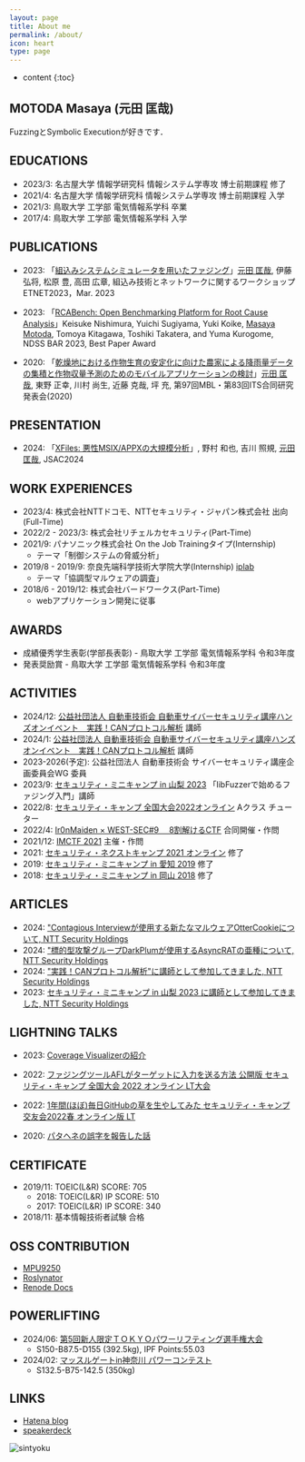 ```yaml
---
layout: page
title: About me
permalink: /about/
icon: heart
type: page
---
```


* content
{:toc}

## MOTODA Masaya (元田 匡哉)

FuzzingとSymbolic Executionが好きです．

## EDUCATIONS

- 2023/3: 名古屋大学 情報学研究科 情報システム学専攻 博士前期課程 修了
- 2021/4: 名古屋大学 情報学研究科 情報システム学専攻 博士前期課程 入学
- 2021/3: 鳥取大学 工学部 電気情報系学科 卒業
- 2017/4: 鳥取大学 工学部 電気情報系学科 入学

## PUBLICATIONS

- 2023: 「[組込みシステムシミュレータを用いたファジング](http://id.nii.ac.jp/1001/00225409/)」<u>元田 匡哉</u>, 伊藤 弘将, 松原 豊, 高田 広章, 組込み技術とネットワークに関するワークショップ ETNET2023，Mar. 2023

- 2023: 「[RCABench: Open Benchmarking Platform for Root Cause Analysis](https://arxiv.org/abs/2303.05029)」Keisuke Nishimura, Yuichi Sugiyama, Yuki Koike, <u>Masaya Motoda</u>, Tomoya Kitagawa, Toshiki Takatera, and Yuma Kurogome, NDSS BAR 2023, Best Paper Award

- 2020: 「[乾燥地における作物生育の安定化に向けた農家による降雨量データの集積と作物収量予測のためのモバイルアプリケーションの検討](http://id.nii.ac.jp/1001/00207751/)」<u>元田 匡哉</u>, 東野 正幸, 川村 尚生, 近藤 克哉, 坪 充, 第97回MBL・第83回ITS合同研究発表会(2020)

## PRESENTATION

- 2024: 「[XFiles: 悪性MSIX/APPXの大規模分析](https://jsac.jpcert.or.jp/timetable.html)」, 野村 和也, 吉川 照規, <u>元田 匡哉</u>, JSAC2024

## WORK EXPERIENCES

- 2023/4: 株式会社NTTドコモ、NTTセキュリティ・ジャパン株式会社 出向(Full-Time)
- 2022/2 - 2023/3: 株式会社リチェルカセキュリティ(Part-Time)
- 2021/9: パナソニック株式会社 On the Job Trainingタイプ(Internship)
  - テーマ「制御システムの脅威分析」
- 2019/8 - 2019/9: 奈良先端科学技術大学院大学(Internship) [iplab](https://iplab.naist.jp/ja/members/interns/)
  - テーマ「協調型マルウェアの調査」
- 2018/6 - 2019/12: 株式会社バードワークス(Part-Time)
  - webアプリケーション開発に従事

## AWARDS

- 成績優秀学生表彰(学部長表彰) - 鳥取大学 工学部 電気情報系学科 令和3年度
- 発表奨励賞 - 鳥取大学 工学部 電気情報系学科 令和3年度

## ACTIVITIES

- 2024/12: [公益社団法人 自動車技術会 自動車サイバーセキュリティ講座ハンズオンイベント　実践！CANプロトコル解析](https://x.com/jsae_Official/status/1868448669135233512) 講師
- 2024/1: [公益社団法人 自動車技術会 自動車サイバーセキュリティ講座ハンズオンイベント　実践！CANプロトコル解析](https://www.jsae.or.jp/event/detail/742/) 講師
- 2023-2026(予定): 公益社団法人 自動車技術会 サイバーセキュリティ講座企画委員会WG 委員
- 2023/9: [セキュリティ・ミニキャンプ in 山梨 2023](https://www.security-camp.or.jp/minicamp/yamanashi2023.html) 「libFuzzerで始めるファジング入門」講師
- 2022/8: [セキュリティ・キャンプ 全国大会2022オンライン](https://www.ipa.go.jp/jinzai/camp/2022/zenkoku2022_index.html) Aクラス チューター
- 2022/4: [Ir0nMaiden × WEST-SEC#9 　8割解けるCTF](https://west-sec.connpass.com/event/238676/) 合同開催・作問
- 2021/12: [IMCTF 2021](https://github.com/msymt/ctf-writeup/tree/main/imctf2021)  主催・作問
- 2021: [セキュリティ・ネクストキャンプ 2021 オンライン](https://www.ipa.go.jp/jinzai/camp/2021/next2021_index.html) 修了
- 2019: [セキュリティ・ミニキャンプ in 愛知 2019](https://www.security-camp.or.jp/minicamp/aichi2019.html) 修了
- 2018: [セキュリティ・ミニキャンプ in 岡山 2018](https://www.security-camp.or.jp/minicamp/okayama2018.html) 修了

## ARTICLES

- 2024: ["Contagious Interviewが使用する新たなマルウェアOtterCookieについて, NTT Security Holdings](https://jp.security.ntt/tech_blog/contagious-interview-ottercookie)
- 2024: ["標的型攻撃グループDarkPlumが使用するAsyncRATの亜種について, NTT Security Holdings](https://jp.security.ntt/tech_blog/darkplum-asyncrat)
- 2024: ["実践！CANプロトコル解析"に講師として参加してきました, NTT Security Holdings](https://jp.security.ntt/tech_blog/jsae-scis-2024)
- 2023: [セキュリティ・ミニキャンプ in 山梨 2023 に講師として参加してきました, NTT Security Holdings](https://jp.security.ntt/tech_blog/seccamp-yamanashi-2023)

## LIGHTNING TALKS

- 2023: [Coverage Visualizerの紹介](https://speakerdeck.com/msymt/coverage-visualizernoshao-jie)
- 2022: [ファジングツールAFLがターゲットに入力を送る方法 公開版 セキュリティ・キャンプ 全国大会 2022 オンライン LT大会](https://speakerdeck.com/msymt/sekiyuriteikiyanpuquan-guo-da-hui-ltda-hui)
- 2022: [1年間(ほぼ)毎日GitHubの草を生やしてみた セキュリティ・キャンプ交友会2022春 オンライン版 LT](https://speakerdeck.com/msymt/sekiyuriteikiyanpujiao-you-hui-2022chun-onrainban-lt)

- 2020: [パタヘネの誤字を報告した話](https://speakerdeck.com/msymt/patahenefalsewu-riwobao-gao-sitahua)


## CERTIFICATE

- 2019/11: TOEIC(L&R) SCORE: 705
  - 2018: TOEIC(L&R) IP SCORE: 510
  - 2017: TOEIC(L&R) IP SCORE: 340
- 2018/11: 基本情報技術者試験 合格

## OSS CONTRIBUTION

- [MPU9250](https://github.com/hideakitai/MPU9250/pull/58)
- [Roslynator](https://github.com/JosefPihrt/Roslynator/pull/936)
- [Renode Docs](https://github.com/renode/renode-docs/pull/30)

## POWERLIFTING

- 2024/06: [第5回新人限定ＴＯＫＹＯパワーリフティング選手権大会](https://powerlifting.tokyo/wp-content/uploads/2024/06/cfb3c2de82d2f536b4787dcf4cd750e4.pdf)
  - S150-B87.5-D155 (392.5kg), IPF Points:55.03
- 2024/02: [マッスルゲートin神奈川 パワーコンテスト](https://musclegate.jp/wp-content/uploads/2024/02/MGP2024%E3%83%91%E3%83%AF%E3%83%BC%E3%82%B3%E3%83%B3%E3%83%86%E3%82%B9%E3%83%88%E7%B5%90%E6%9E%9C%E8%A1%A8_merged.pdf)
  - S132.5-B75-142.5 (350kg)

## LINKS

- [Hatena blog](https://msy2456.hatenablog.com/)
- [speakerdeck](https://speakerdeck.com/msymt)
<!-- - [AtCoder](https://atcoder.jp/users/pynam24) -->


![sintyoku](https://grass-graph.appspot.com/images/msymt.png)
